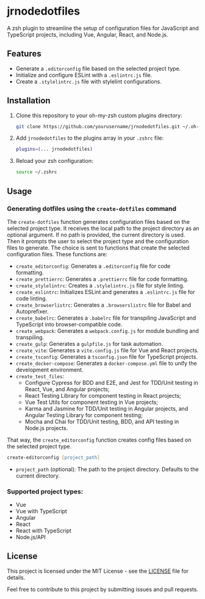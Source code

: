 # jrnodedotfiles

A zsh plugin to streamline the setup of configuration files for JavaScript and TypeScript projects, including
Vue, Angular, React, and Node.js.

## Features

- Generate a `.editorconfig` file based on the selected project type.
- Initialize and configure ESLint with a `.eslintrc.js` file.
- Create a `.stylelintrc.js` file with stylelint configurations.

## Installation

1. Clone this repository to your oh-my-zsh custom plugins directory:

   ```zsh
   git clone https://github.com/yourusername/jrnodedotfiles.git ~/.oh-my-zsh/custom/plugins/jrnodedotfiles
   ```

2. Add `jrnodedotfiles` to the plugins array in your `.zshrc` file:

   ```zsh
   plugins=(... jrnodedotfiles)
   ```

3. Reload your zsh configuration:

   ```zsh
   source ~/.zshrc
   ```

## Usage

### Generating dotfiles using the `create-dotfiles` command

The `create-dotfiles` function generates configuration files based on the selected project type. It receives
the local path to the project directory as an optional argument. If no path is provided, the current directory
is used. Then it prompts the user to select the project type and the configuration files to generate. The
choice is sent to functions that create the selected configuration files. These functions are:

- `create_editorconfig`: Generates a `.editorconfig` file for code formatting.
- `create_prettierrc`: Generates a `.prettierrc` file for code formatting.
- `create_stylelintrc`: Creates a `.stylelintrc.js` file for style linting.
- `create_eslintrc`: Initializes ESLint and generates a `.eslintrc.js` file for code linting.
- `create_browserlistrc`: Generates a `.browserslistrc` file for Babel and Autoprefixer.
- `create_babelrc`: Generates a `.babelrc` file for transpiling JavaScript and TypeScript into
  browser-compatible code.
- `create_webpack`: Generates a `webpack.config.js` for module bundling and transpiling.
- `create_gulp`: Generates a `gulpfile.js` for task automation.
- `create_vite`: Generates a `vite.config.js` file for Vue and React projects.
- `create_tsconfig`: Generates a `tsconfig.json` file for TypeScript projects.
- `create_docker-compose`: Generates a `docker-compose.yml` file to unify the development environment.
- `create_test_files`:
  - Configure Cypress for BDD and E2E, and Jest for TDD/Unit testing in React, Vue, and Angular projects;
  - React Testing Library for component testing in React projects;
  - Vue Test Utils for component testing in Vue projects;
  - Karma and Jasmine for TDD/Unit testing in Angular projects, and Angular Testing Library for component
    testing;
  - Mocha and Chai for TDD/Unit testing, BDD, and API testing in Node.js projects.

That way, the `create_editorconfig` function creates config files based on the selected project type.

```zsh
create-editorconfig [project_path]
```

- `project_path` (optional): The path to the project directory. Defaults to the current directory.

### Supported project types:

- Vue
- Vue with TypeScript
- Angular
- React
- React with TypeScript
- Node.js/API

## License

This project is licensed under the MIT License - see the [LICENSE](LICENSE) file for details.

Feel free to contribute to this project by submitting issues and pull requests.
